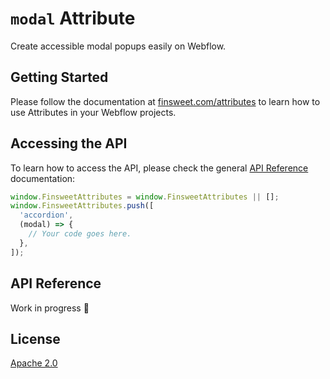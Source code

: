 # `modal` Attribute

Create accessible modal popups easily on Webflow.

## Getting Started

Please follow the documentation at [finsweet.com/attributes](https://www.finsweet.com/attributes) to learn how to use Attributes in your Webflow projects.

## Accessing the API

To learn how to access the API, please check the general [API Reference](../attributes/README.md#api-reference) documentation:

```javascript
window.FinsweetAttributes = window.FinsweetAttributes || [];
window.FinsweetAttributes.push([
  'accordion',
  (modal) => {
    // Your code goes here.
  },
]);
```

## API Reference

Work in progress 🚧

## License

[Apache 2.0](../../LICENSE.md)
